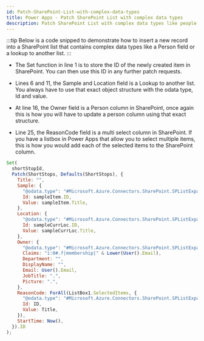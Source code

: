 ```yaml
---
id: Patch-SharePoint-List-with-complex-data-types
title: Power Apps - Patch SharePoint List with complex data types
description: Patch SharePoint List with complex data types like people picker and lookup lists.
---
```


:::tip
Below is a code snipped to demonstrate how to insert a new record into a SharePoint list that contains complex data types like a Person field or a lookup to another list.
:::

- The Set function in line 1 is to store the ID of the newly created item in SharePoint. You can then use this ID in any further patch requests.

- Lines 6 and 11, the Sample and Location field is a Lookup to another list. You always have to use that exact object structure with the odata type, Id and value.

- At line 16, the Owner field is a Person column in SharePoint, once again this is how you will have to update a person column using that exact structure.

- Line 25, the ReasonCode field is a multi select column in SharePoint. If you have a listbox in Power Apps that allow you to select multiple items, this is how you would add each of the selected items to the SharePoint column.

```javascript
Set(
  shortStopId,
  Patch(ShortStops, Defaults(ShortStops), {
    Title: "",
    Sample: {
      "@odata.type": "#Microsoft.Azure.Connectors.SharePoint.SPListExpandedReference",
      Id: sampleItem.ID,
      Value: sampleItem.Title,
    },
    Location: {
      "@odata.type": "#Microsoft.Azure.Connectors.SharePoint.SPListExpandedReference",
      Id: sampleCurrLoc.ID,
      Value: sampleCurrLoc.Title,
    },
    Owner: {
      "@odata.type": "#Microsoft.Azure.Connectors.SharePoint.SPListExpandedUser",
      Claims: "i:0#.f|membership|" & Lower(User().Email),
      Department: "",
      DisplayName: "",
      Email: User().Email,
      JobTitle: ".",
      Picture: ".",
    },
    ReasonCode: ForAll(ListBox1.SelectedItems, {
      "@odata.type": "#Microsoft.Azure.Connectors.SharePoint.SPListExpandedReference",
      Id: ID,
      Value: Title,
    }),
    StartTime: Now(),
  }).ID
);
```
